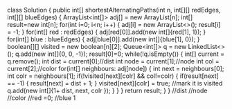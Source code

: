 class Solution {
public int[] shortestAlternatingPaths(int n, int[][] redEdges, int[][] blueEdges) {
ArrayList<int[]> adj[] = new ArrayList[n];
int[] result=new int[n];
for(int i=0; i<n; i++) {
adj[i] = new ArrayList<>();
result[i] = -1;
}
for(int[] red : redEdges) {
adj[red[0]].add(new int[]{red[1], 1});
}
for(int[] blue : blueEdges) {
adj[blue[0]].add(new int[]{blue[1], 0});
}
boolean[][] visited = new boolean[n][2];
Queue<int[]> q = new LinkedList<>();
q.add(new int[]{0, 0, -1});
result[0]=0;
while(!q.isEmpty()) {
int[] current = q.remove();
int dist = current[0];//dist
int node = current[1];//node
int col = current[2];//color
for(int[] neighbours: adj[node]) {
int next = neighbours[0];
int colr = neighbours[1];
if(!visited[next][colr] && col!=colr) {
if(result[next] == -1) {
result[next] = dist + 1;
}
visited[next][colr] = true; //mark it is visited
q.add(new int[]{1+ dist, next, colr });
}
}
}
return result;
}
}
//dist
//node
//color
//red =0;
//blue 1